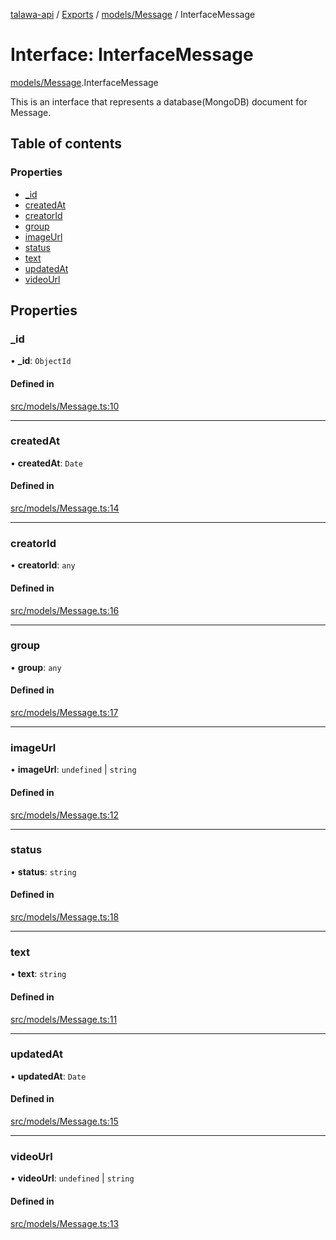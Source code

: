 [talawa-api](../README.md) / [Exports](../modules.md) / [models/Message](../modules/models_Message.md) / InterfaceMessage

# Interface: InterfaceMessage

[models/Message](../modules/models_Message.md).InterfaceMessage

This is an interface that represents a database(MongoDB) document for Message.

## Table of contents

### Properties

- [\_id](models_Message.InterfaceMessage.md#_id)
- [createdAt](models_Message.InterfaceMessage.md#createdat)
- [creatorId](models_Message.InterfaceMessage.md#creatorid)
- [group](models_Message.InterfaceMessage.md#group)
- [imageUrl](models_Message.InterfaceMessage.md#imageurl)
- [status](models_Message.InterfaceMessage.md#status)
- [text](models_Message.InterfaceMessage.md#text)
- [updatedAt](models_Message.InterfaceMessage.md#updatedat)
- [videoUrl](models_Message.InterfaceMessage.md#videourl)

## Properties

### \_id

• **\_id**: `ObjectId`

#### Defined in

[src/models/Message.ts:10](https://github.com/PalisadoesFoundation/talawa-api/blob/e66e731/src/models/Message.ts#L10)

___

### createdAt

• **createdAt**: `Date`

#### Defined in

[src/models/Message.ts:14](https://github.com/PalisadoesFoundation/talawa-api/blob/e66e731/src/models/Message.ts#L14)

___

### creatorId

• **creatorId**: `any`

#### Defined in

[src/models/Message.ts:16](https://github.com/PalisadoesFoundation/talawa-api/blob/e66e731/src/models/Message.ts#L16)

___

### group

• **group**: `any`

#### Defined in

[src/models/Message.ts:17](https://github.com/PalisadoesFoundation/talawa-api/blob/e66e731/src/models/Message.ts#L17)

___

### imageUrl

• **imageUrl**: `undefined` \| `string`

#### Defined in

[src/models/Message.ts:12](https://github.com/PalisadoesFoundation/talawa-api/blob/e66e731/src/models/Message.ts#L12)

___

### status

• **status**: `string`

#### Defined in

[src/models/Message.ts:18](https://github.com/PalisadoesFoundation/talawa-api/blob/e66e731/src/models/Message.ts#L18)

___

### text

• **text**: `string`

#### Defined in

[src/models/Message.ts:11](https://github.com/PalisadoesFoundation/talawa-api/blob/e66e731/src/models/Message.ts#L11)

___

### updatedAt

• **updatedAt**: `Date`

#### Defined in

[src/models/Message.ts:15](https://github.com/PalisadoesFoundation/talawa-api/blob/e66e731/src/models/Message.ts#L15)

___

### videoUrl

• **videoUrl**: `undefined` \| `string`

#### Defined in

[src/models/Message.ts:13](https://github.com/PalisadoesFoundation/talawa-api/blob/e66e731/src/models/Message.ts#L13)

